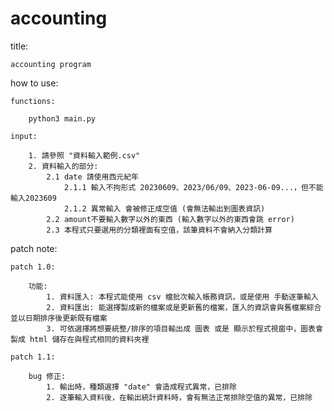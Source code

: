 # accounting
 
title: 

    accounting program
how to use:

    functions:

        python3 main.py

    input:

        1. 請參照 "資料輸入範例.csv"
        2. 資料輸入的部分:
            2.1 date 請使用西元紀年
                2.1.1 輸入不拘形式 20230609、2023/06/09、2023-06-09...，但不能輸入2023609
                2.1.2 異常輸入 會被修正成空值 (會無法輸出到圖表資訊)
            2.2 amount不要輸入數字以外的東西 (輸入數字以外的東西會跳 error)
            2.3 本程式只要選用的分類裡面有空值，該筆資料不會納入分類計算

patch note:

    patch 1.0:

        功能:
            1. 資料匯入: 本程式能使用 csv 檔批次輸入帳務資訊，或是使用 手動逐筆輸入
            2. 資料匯出: 能選擇製成新的檔案或是更新舊的檔案，匯入的資訊會與舊檔案綜合並以日期排序後更新既有檔案
            3. 可依選擇將想要統整/排序的項目輸出成 圖表 或是 顯示於程式視窗中，圖表會製成 html 儲存在與程式相同的資料夾裡

    patch 1.1:

        bug 修正:
            1. 輸出時，種類選擇 "date" 會造成程式異常，已排除
            2. 逐筆輸入資料後，在輸出統計資料時，會有無法正常排除空值的異常，已排除